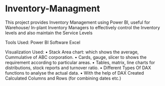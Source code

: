 # Inventory-Managment
This project provides Inventory Management using Power BI, useful for Warehouse/ In-plant Inventory Managers to effectively control the Inventory levels and also maintain the Service Levels

Tools Used:
Power BI Software
Excel

Visualization Used:
• Stack Area chart: which shows the average, Cummulative of ABC corporation.
• Cards, gauge, slicer to shows the requirement according to particular areas.
• Tables, matrix, line charts for distributions, stock reports and turnover ratio.
• Different Types Of DAX functions to analyse the actual data.
• With the help of DAX Created Calculated Columns and Rows (for combining dates etc.)
